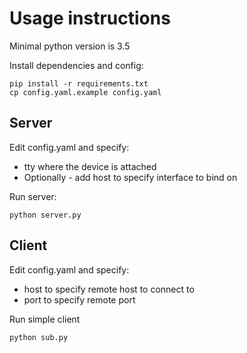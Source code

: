 # Usage instructions

Minimal python version is 3.5

Install dependencies and config:

```
pip install -r requirements.txt
cp config.yaml.example config.yaml
```

## Server

Edit config.yaml and specify:
* tty where the device is attached
* Optionally - add host to specify interface to bind on

Run server:
```
python server.py
```


## Client

Edit config.yaml and specify:
* host to specify remote host to connect to
* port to specify remote port 

Run simple client
```
python sub.py
```

